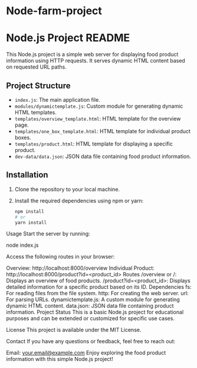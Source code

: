 # Node-farm-project
# Node.js Project README

This Node.js project is a simple web server for displaying food product information using HTTP requests. It serves dynamic HTML content based on requested URL paths.

## Project Structure

- `index.js`: The main application file.
- `modules/dynamictemplate.js`: Custom module for generating dynamic HTML templates.
- `templates/overview_template.html`: HTML template for the overview page.
- `templates/one_box_template.html`: HTML template for individual product boxes.
- `templates/product.html`: HTML template for displaying a specific product.
- `dev-data/data.json`: JSON data file containing food product information.

## Installation

1. Clone the repository to your local machine.
2. Install the required dependencies using npm or yarn:

   ```bash
   npm install
   # or
   yarn install

Usage
Start the server by running:

node index.js

Access the following routes in your browser:

Overview: http://localhost:8000/overview
Individual Product: http://localhost:8000/product?id=<product_id>
Routes
/overview or /: Displays an overview of food products.
/product?id=<product_id>: Displays detailed information for a specific product based on its ID.
Dependencies
fs: For reading files from the file system.
http: For creating the web server.
url: For parsing URLs.
dynamictemplate.js: A custom module for generating dynamic HTML content.
data.json: JSON data file containing product information.
Project Status
This is a basic Node.js project for educational purposes and can be extended or customized for specific use cases.

License
This project is available under the MIT License.

Contact
If you have any questions or feedback, feel free to reach out:

Email: your.email@example.com
Enjoy exploring the food product information with this simple Node.js project!
